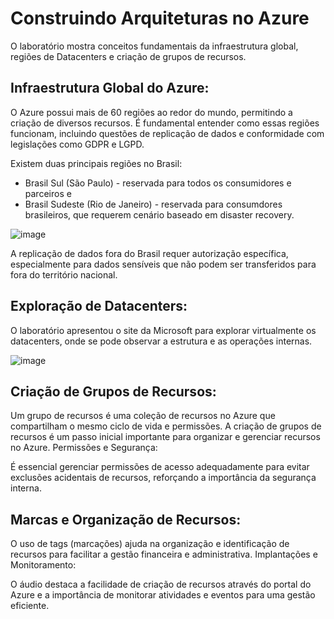 # Construindo Arquiteturas no Azure

O laboratório mostra conceitos fundamentais da infraestrutura global, regiões de Datacenters e criação de grupos de recursos.

## Infraestrutura Global do Azure:

O Azure possui mais de 60 regiões ao redor do mundo, permitindo a criação de diversos recursos.
É fundamental entender como essas regiões funcionam, incluindo questões de replicação de dados e conformidade com legislações como GDPR e LGPD.

Existem duas principais regiões no Brasil:
  - Brasil Sul (São Paulo) - reservada para todos os consumidores e parceiros e
  - Brasil Sudeste (Rio de Janeiro) - reservada para consumdores brasileiros, que requerem cenário baseado em disaster recovery.

![image](https://github.com/user-attachments/assets/33451cc8-b070-43de-8162-1016c26a466f)

A replicação de dados fora do Brasil requer autorização específica, especialmente para dados sensíveis que não podem ser transferidos para fora do território nacional.

## Exploração de Datacenters:

O laboratório apresentou o site da Microsoft para explorar virtualmente os datacenters, onde se pode observar a estrutura e as operações internas.

![image](https://github.com/user-attachments/assets/aa5c1ece-b7d5-4649-9fdd-b30d75652685)


## Criação de Grupos de Recursos:

Um grupo de recursos é uma coleção de recursos no Azure que compartilham o mesmo ciclo de vida e permissões.
A criação de grupos de recursos é um passo inicial importante para organizar e gerenciar recursos no Azure.
Permissões e Segurança:

É essencial gerenciar permissões de acesso adequadamente para evitar exclusões acidentais de recursos, reforçando a importância da segurança interna.

## Marcas e Organização de Recursos:

O uso de tags (marcações) ajuda na organização e identificação de recursos para facilitar a gestão financeira e administrativa.
Implantações e Monitoramento:

O áudio destaca a facilidade de criação de recursos através do portal do Azure e a importância de monitorar atividades e eventos para uma gestão eficiente.



